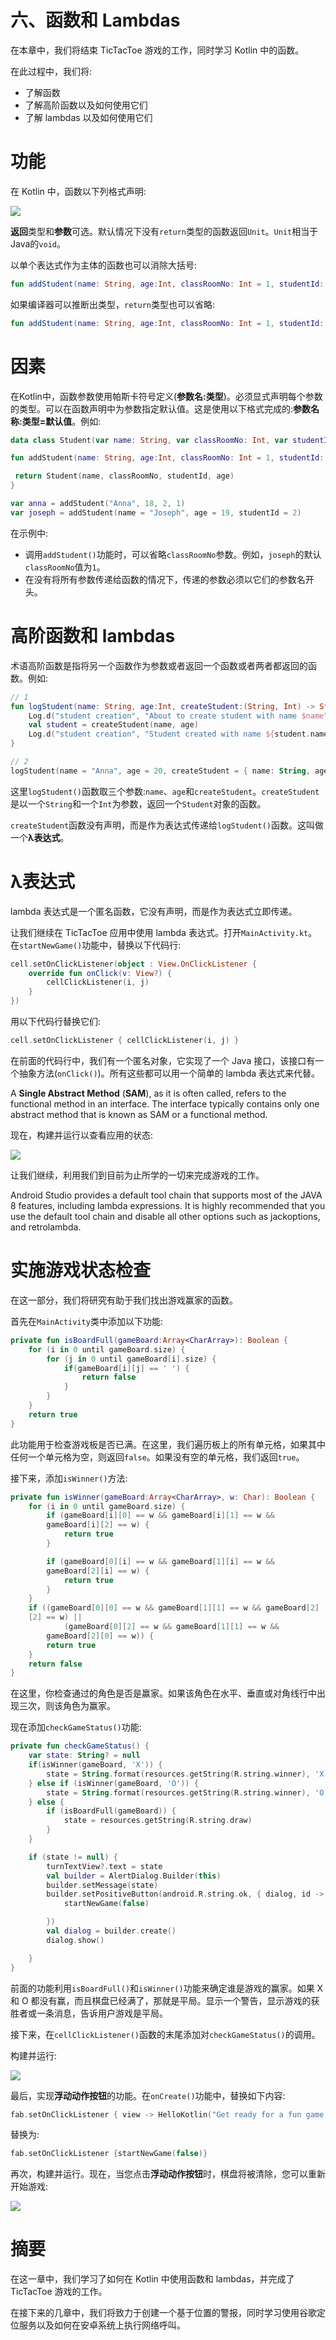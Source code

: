 # 六、函数和 Lambdas

在本章中，我们将结束 TicTacToe 游戏的工作，同时学习 Kotlin 中的函数。

在此过程中，我们将:

*   了解函数
*   了解高阶函数以及如何使用它们
*   了解 lambdas 以及如何使用它们

# 功能

在 Kotlin 中，函数以下列格式声明:

![](img/7a43c5b1-8044-4d90-a432-6aadd65fc9b7.png)

**返回**类型和**参数**可选。默认情况下没有`return`类型的函数返回`Unit`。`Unit`相当于Java的`void`。

以单个表达式作为主体的函数也可以消除大括号:

```kt
fun addStudent(name: String, age:Int, classRoomNo: Int = 1, studentId: Int) : Student = Student(name, classRoomNo, studentId, age)
```

如果编译器可以推断出类型，`return`类型也可以省略:

```kt
fun addStudent(name: String, age:Int, classRoomNo: Int = 1, studentId: Int) = Student(name, classRoomNo, studentId, age)
```

# 因素

在Kotlin中，函数参数使用帕斯卡符号定义(**参数名:类型**)。必须显式声明每个参数的类型。可以在函数声明中为参数指定默认值。这是使用以下格式完成的:**参数名称:类型=默认值**。例如:

```kt
data class Student(var name: String, var classRoomNo: Int, var studentId: Int, var age: Int)

fun addStudent(name: String, age:Int, classRoomNo: Int = 1, studentId: Int) : Student {

 return Student(name, classRoomNo, studentId, age)
}

var anna = addStudent("Anna", 18, 2, 1)
var joseph = addStudent(name = "Joseph", age = 19, studentId = 2)
```

在示例中:

*   调用`addStudent()`功能时，可以省略`classRoomNo`参数。例如，`joseph`的默认`classRoomNo`值为`1`。
*   在没有将所有参数传递给函数的情况下，传递的参数必须以它们的参数名开头。

# 高阶函数和 lambdas

术语高阶函数是指将另一个函数作为参数或者返回一个函数或者两者都返回的函数。例如:

```kt
// 1
fun logStudent(name: String, age:Int, createStudent:(String, Int) -> Student) {
    Log.d("student creation", "About to create student with name $name")
    val student = createStudent(name, age)
    Log.d("student creation", "Student created with name ${student.name} and age ${student.age}")
}

// 2
logStudent(name = "Anna", age = 20, createStudent = { name: String, age: Int -> Student(name, 1, 3, age)})
```

这里`logStudent()`函数取三个参数:`name`、`age`和`createStudent`。`createStudent`是以一个`String`和一个`Int`为参数，返回一个`Student`对象的函数。

`createStudent`函数没有声明，而是作为表达式传递给`logStudent()`函数。这叫做一个**λ表达式**。

# λ表达式

lambda 表达式是一个匿名函数，它没有声明，而是作为表达式立即传递。

让我们继续在 TicTacToe 应用中使用 lambda 表达式。打开`MainActivity.kt`。在`startNewGame()`功能中，替换以下代码行:

```kt
cell.setOnClickListener(object : View.OnClickListener {
    override fun onClick(v: View?) {
        cellClickListener(i, j)
    }
})
```

用以下代码行替换它们:

```kt
cell.setOnClickListener { cellClickListener(i, j) } 
```

在前面的代码行中，我们有一个匿名对象，它实现了一个 Java 接口，该接口有一个抽象方法(`onClick()`)。所有这些都可以用一个简单的 lambda 表达式来代替。

A **Single Abstract Method** (**SAM**), as it is often called, refers to the functional method in an interface. The interface typically contains only one abstract method that is known as SAM or a functional method.

现在，构建并运行以查看应用的状态:

![](img/529b1022-a3fd-4096-896b-e620e549a24c.png)

让我们继续，利用我们到目前为止所学的一切来完成游戏的工作。

Android Studio provides a default tool chain that supports most of the JAVA 8 features, including lambda expressions. It is highly recommended that you use the default tool chain and disable all other options such as jackoptions, and retrolambda.

# 实施游戏状态检查

在这一部分，我们将研究有助于我们找出游戏赢家的函数。

首先在`MainActivity`类中添加以下功能:

```kt
private fun isBoardFull(gameBoard:Array<CharArray>): Boolean {
    for (i in 0 until gameBoard.size) { 
        for (j in 0 until gameBoard[i].size) { 
            if(gameBoard[i][j] == ' ') {
                return false
            }
        }
    }
    return true
}
```

此功能用于检查游戏板是否已满。在这里，我们遍历板上的所有单元格，如果其中任何一个单元格为空，则返回`false`。如果没有空的单元格，我们返回`true`。

接下来，添加`isWinner()`方法:

```kt
private fun isWinner(gameBoard:Array<CharArray>, w: Char): Boolean {
    for (i in 0 until gameBoard.size) {
        if (gameBoard[i][0] == w && gameBoard[i][1] == w && 
        gameBoard[i][2] == w) {
            return true
        }

        if (gameBoard[0][i] == w && gameBoard[1][i] == w && 
        gameBoard[2][i] == w) {
            return true
        }
    }
    if ((gameBoard[0][0] == w && gameBoard[1][1] == w && gameBoard[2]
    [2] == w) ||
            (gameBoard[0][2] == w && gameBoard[1][1] == w && 
        gameBoard[2][0] == w)) {
        return true
    }
    return false
}
```

在这里，你检查通过的角色是否是赢家。如果该角色在水平、垂直或对角线行中出现三次，则该角色为赢家。

现在添加`checkGameStatus()`功能:

```kt
private fun checkGameStatus() {
    var state: String? = null
    if(isWinner(gameBoard, 'X')) {
        state = String.format(resources.getString(R.string.winner), 'X')
    } else if (isWinner(gameBoard, 'O')) {
        state = String.format(resources.getString(R.string.winner), 'O')
    } else {
        if (isBoardFull(gameBoard)) {
            state = resources.getString(R.string.draw)
        }
    }

    if (state != null) {
        turnTextView?.text = state
        val builder = AlertDialog.Builder(this)
        builder.setMessage(state)
        builder.setPositiveButton(android.R.string.ok, { dialog, id ->
            startNewGame(false)

        })
        val dialog = builder.create()
        dialog.show()

    }
}
```

前面的功能利用`isBoardFull()`和`isWinner()`功能来确定谁是游戏的赢家。如果 X 和 O 都没有赢，而且棋盘已经满了，那就是平局。显示一个警告，显示游戏的获胜者或一条消息，告诉用户游戏是平局。

接下来，在`cellClickListener()`函数的末尾添加对`checkGameStatus()`的调用。

构建并运行:

![](img/60fca23e-aee9-4834-9797-a9bc33c7a48b.png)

最后，实现**浮动动作按钮**的功能。在`onCreate()`功能中，替换如下内容:

```kt
fab.setOnClickListener { view -> HelloKotlin("Get ready for a fun game of Tic Tac Toe").displayKotlinMessage(view) }
```

替换为:

```kt
fab.setOnClickListener {startNewGame(false)}
```

再次，构建并运行。现在，当您点击**浮动动作按钮**时，棋盘将被清除，您可以重新开始游戏:

![](img/4c213cc7-02c2-4256-aac7-5693c4995769.png)

# 摘要

在这一章中，我们学习了如何在 Kotlin 中使用函数和 lambdas，并完成了 TicTacToe 游戏的工作。

在接下来的几章中，我们将致力于创建一个基于位置的警报，同时学习使用谷歌定位服务以及如何在安卓系统上执行网络呼叫。